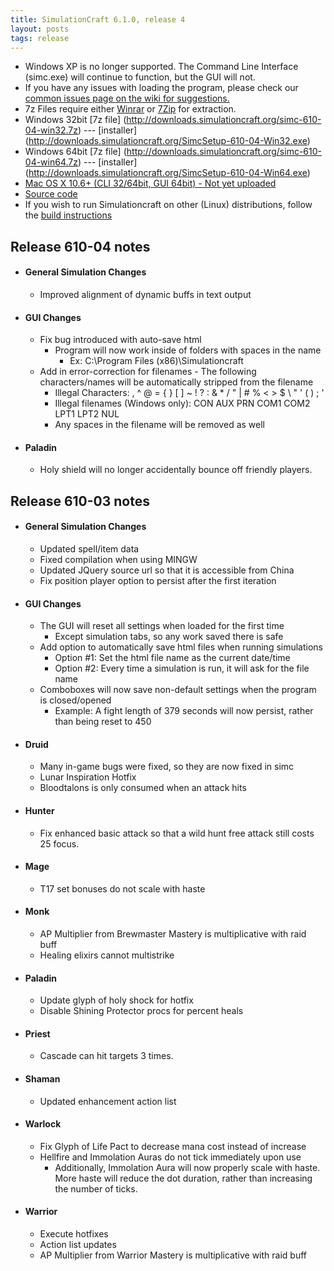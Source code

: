 ```yaml
---
title: SimulationCraft 6.1.0, release 4
layout: posts
tags: release
---
```

* Windows XP is no longer supported. The Command Line Interface (simc.exe) will continue to function, but the GUI will not.
* If you have any issues with loading the program, please check our [common issues page on the wiki for suggestions.](http://code.google.com/p/simulationcraft/wiki/CommonIssues)
* 7z Files require either [Winrar](http://www.rarlab.com/) or [7Zip](http://www.7-zip.org/) for extraction.
* Windows 32bit [7z file] (http://downloads.simulationcraft.org/simc-610-04-win32.7z) ---  [installer] (http://downloads.simulationcraft.org/SimcSetup-610-04-Win32.exe)
* Windows 64bit [7z file] (http://downloads.simulationcraft.org/simc-610-04-win64.7z) ---  [installer] (http://downloads.simulationcraft.org/SimcSetup-610-04-Win64.exe)
* [Mac OS X 10.6+ (CLI 32/64bit, GUI 64bit) - Not yet uploaded](http://downloads.simulationcraft.org/simc-610-04-osx-x86.dmg)
* [Source code](http://downloads.simulationcraft.org/simc-610-04-source.zip)
* If you wish to run Simulationcraft on other (Linux) distributions, follow the [build instructions](http://code.google.com/p/simulationcraft/wiki/HowToBuild)

## Release 610-04 notes
* #### General Simulation Changes
  * Improved alignment of dynamic buffs in text output
* #### GUI Changes
  * Fix bug introduced with auto-save html
    * Program will now work inside of folders with spaces in the name
      * Ex: C:\Program Files (x86)\Simulationcraft
  * Add in error-correction for filenames - The following characters/names will be automatically stripped from the filename
    * Illegal Characters: , ^ @ = { } [ ] ~ ! ? : & * / " | # % < > $ \ " ' ( ) ; '
	* Illegal filenames (Windows only): CON AUX PRN COM1 COM2 LPT1 LPT2 NUL
	* Any spaces in the filename will be removed as well
* #### Paladin
  * Holy shield will no longer accidentally bounce off friendly players.
  
## Release 610-03 notes
* #### General Simulation Changes
  * Updated spell/item data
  * Fixed compilation when using MINGW
  * Updated JQuery source url so that it is accessible from China
  * Fix position player option to persist after the first iteration
* #### GUI Changes
  * The GUI will reset all settings when loaded for the first time
    * Except simulation tabs, so any work saved there is safe
  * Add option to automatically save html files when running simulations
    * Option #1: Set the html file name as the current date/time
    * Option #2: Every time a simulation is run, it will ask for the file name
  * Comboboxes will now save non-default settings when the program is closed/opened
    * Example: A fight length of 379 seconds will now persist, rather than being reset to 450
* #### Druid
  * Many in-game bugs were fixed, so they are now fixed in simc
  * Lunar Inspiration Hotfix
  * Bloodtalons is only consumed when an attack hits
* #### Hunter
  * Fix enhanced basic attack so that a wild hunt free attack still costs 25 focus.
* #### Mage
  * T17 set bonuses do not scale with haste
* #### Monk
  * AP Multiplier from Brewmaster Mastery is multiplicative with raid buff
  * Healing elixirs cannot multistrike
* #### Paladin
  * Update glyph of holy shock for hotfix
  * Disable Shining Protector procs for percent heals
* #### Priest
  * Cascade can hit targets 3 times.
* #### Shaman
  * Updated enhancement action list
* #### Warlock
  * Fix Glyph of Life Pact to decrease mana cost instead of increase
  * Hellfire and Immolation Auras do not tick immediately upon use
    * Additionally, Immolation Aura will now properly scale with haste. More haste will reduce the dot duration, rather than increasing the number of ticks.
* #### Warrior
  * Execute hotfixes
  * Action list updates
  * AP Multiplier from Warrior Mastery is multiplicative with raid buff